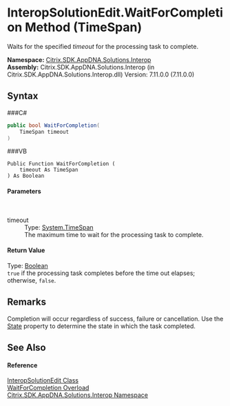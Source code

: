 # InteropSolutionEdit.WaitForCompletion Method (TimeSpan)
 

Waits for the specified *timeout* for the processing task to complete.

**Namespace:**&nbsp;<a href="N_Citrix_SDK_AppDNA_Solutions_Interop">Citrix.SDK.AppDNA.Solutions.Interop</a><br />**Assembly:**&nbsp;Citrix.SDK.AppDNA.Solutions.Interop (in Citrix.SDK.AppDNA.Solutions.Interop.dll) Version: 7.11.0.0 (7.11.0.0)

## Syntax

###C#
```csharp
public bool WaitForCompletion(
	TimeSpan timeout
)
```

###VB
```vbnet
Public Function WaitForCompletion ( 
	timeout As TimeSpan
) As Boolean
```


#### Parameters
&nbsp;<dl><dt>timeout</dt><dd>Type: <a href="http://msdn2.microsoft.com/en-us/library/269ew577" target="_blank">System.TimeSpan</a><br />The maximum time to wait for the processing task to complete.</dd></dl>

#### Return Value
Type: <a href="http://msdn2.microsoft.com/en-us/library/a28wyd50" target="_blank">Boolean</a><br />`true` if the processing task completes before the time out elapses; otherwise, `false`.

## Remarks
Completion will occur regardless of success, failure or cancellation. Use the <a href="P_Citrix_SDK_AppDNA_Solutions_Interop_InteropSolutionEdit_State">State</a> property to determine the state in which the task completed.

## See Also


#### Reference
<a href="T_Citrix_SDK_AppDNA_Solutions_Interop_InteropSolutionEdit">InteropSolutionEdit Class</a><br /><a href="Overload_Citrix_SDK_AppDNA_Solutions_Interop_InteropSolutionEdit_WaitForCompletion">WaitForCompletion Overload</a><br /><a href="N_Citrix_SDK_AppDNA_Solutions_Interop">Citrix.SDK.AppDNA.Solutions.Interop Namespace</a><br />